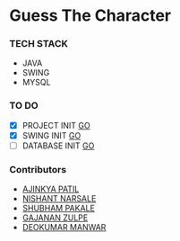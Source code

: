 # Guess The Character

### TECH STACK

- JAVA
- SWING
- MYSQL

### TO DO

- [x] PROJECT INIT [GO](Main.java)
- [x] SWING INIT [GO](FRONTEND/Frontend.java)
- [ ] DATABASE INIT [GO](Database/Data.java)

### Contributors

- [AJINKYA PATIL](https://github.com/Ajinkyap331)
- [NISHANT NARSALE](https://github.com/Nishant-Narsale)
- [SHUBHAM PAKALE]()
- [GAJANAN ZULPE]()
- [DEOKUMAR MANWAR]()